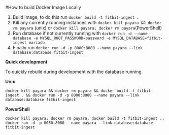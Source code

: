 #How to build Docker Image Locally

1. Build image, to do this run ```docker build -t fitbit-ingest .```
2. Kill any currently running instances with ```docker kill payara && docker rm payara``` (unix) or ```docker kill payara; docker rm payara```(PowerShell)
3. Run database if not currently running with ```docker run -d --name database -e MYSQL_ROOT_PASSWORD=password -e MYSQL_DATABASE=fitbit-ingest mariadb```
4. Finally run ```docker run -d -p 8080:8080 --name payara --link database:database fitbit-ingest```


**Quick development**

To quickly rebuild during development with the database running.

**Unix**

```docker kill payara && docker rm payara && docker build -t fitbit-ingest . && docker run -d -p 8080:8080 --name payara --link database:database fitbit-ingest```

**PowerShell**

```docker kill payara; docker rm payara; docker build -t fitbit-ingest .; docker run -d -p 8080:8080 --name payara --link database:database fitbit-ingest```